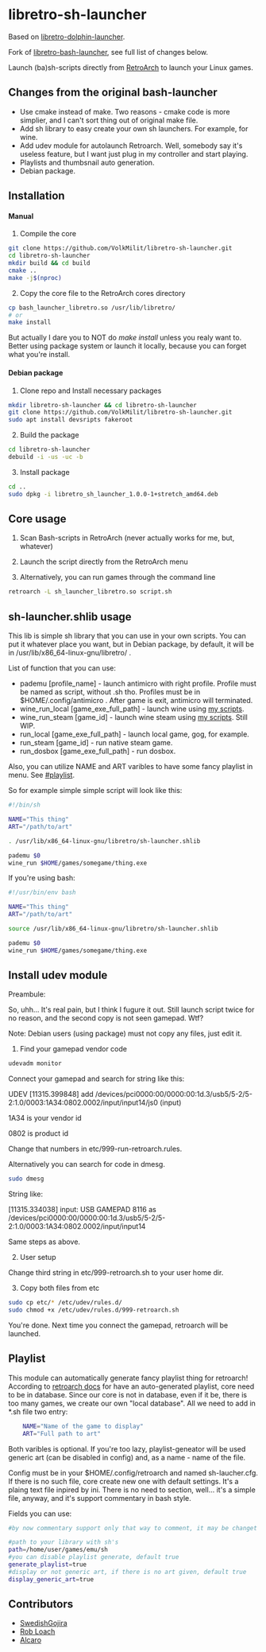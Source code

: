 # libretro-sh-launcher
Based on [libretro-dolphin-launcher](https://github.com/RobLoach/libretro-dolphin-launcher).

Fork of [libretro-bash-launcher](https://github.com/SwedishGojira/libretro-bash-launcher), see full list of changes below.

Launch (ba)sh-scripts directly from [RetroArch](http://www.libretro.com/) to launch your Linux games.

## Changes from the original bash-launcher

- Use cmake instead of make. Two reasons - cmake code is more simplier, and I can't sort thing out of original make file.
- Add sh library to easy create your own sh launchers. For example, for wine.
- Add udev module for autolaunch Retroarch. Well, somebody say it's useless feature, but I want just plug in my controller and start playing.
- Playlists and thumbsnail auto generation.
- Debian package.

## Installation

#### Manual

1. Compile the core
  ``` bash
  git clone https://github.com/VolkMilit/libretro-sh-launcher.git
  cd libretro-sh-launcher
  mkdir build && cd build
  cmake ..
  make -j$(nproc)
  ```

2. Copy the core file to the RetroArch cores directory
  ``` bash
  cp bash_launcher_libretro.so /usr/lib/libretro/
  # or
  make install
  ```
  
  But actually I dare you to NOT do *make install* unless you realy want to. 
  Better using package system or launch it locally, because you can forget what you're install.
  
#### Debian package

1. Clone repo and Install necessary packages
  ``` bash
  mkdir libretro-sh-launcher && cd libretro-sh-launcher
  git clone https://github.com/VolkMilit/libretro-sh-launcher.git
  sudo apt install devsripts fakeroot
  ```

2. Build the package
  ``` bash
  cd libretro-sh-launcher
  debuild -i -us -uc -b
  ```

3. Install package
  ``` bash
  cd ..
  sudo dpkg -i libretro_sh_launcher_1.0.0-1+stretch_amd64.deb
  ```

## Core usage

1. Scan Bash-scripts in RetroArch (never actually works for me, but, whatever)

2. Launch the script directly from the RetroArch menu

3. Alternatively, you can run games through the command line
  ``` bash
  retroarch -L sh_launcher_libretro.so script.sh
  ```

## sh-launcher.shlib usage

This lib is simple sh library that you can use in your own scripts. You can put it whatever place you want, but in Debian package, by default, it will be in /usr/lib/x86_64-linux-gnu/libretro/ .

List of function that you can use:

- pademu [profile_name] - launch antimicro with right profile. Profile must be named as script, without .sh tho. Profiles must be in $HOME/.config/antimicro . After game is exit, antimicro will terminated.
- wine_run_local [game_exe_full_path] - launch wine using [my scripts](https://github.com/VolkMilit/wine-helper-script).
- wine_run_steam [game_id] - launch wine steam using [my scripts](https://github.com/VolkMilit/wine-helper-script). Still WIP.
- run_local [game_exe_full_path] - launch local game, gog, for example.
- run_steam [game_id] - run native steam game.
- run_dosbox [game_exe_full_path] - run dosbox.

Also, you can utilize NAME and ART varibles to have some fancy playlist in menu. See [#playlist](#playlist).

So for example simple simple script will look like this:

  ``` bash
  #!/bin/sh
  
  NAME="This thing"
  ART="/path/to/art"
  
  . /usr/lib/x86_64-linux-gnu/libretro/sh-launcher.shlib
  
  pademu $0
  wine_run $HOME/games/somegame/thing.exe
  ```
  
If you're using bash:

  ``` bash
  #!/usr/bin/env bash
  
  NAME="This thing"
  ART="/path/to/art"
  
  source /usr/lib/x86_64-linux-gnu/libretro/sh-launcher.shlib
  
  pademu $0
  wine_run $HOME/games/somegame/thing.exe
  ```
  
## Install udev module

Preambule:

So, uhh... It's real pain, but I think I fugure it out. Still launch script twice for no reason, and the second copy is not seen gamepad. Wtf?

Note: Debian users (using package) must not copy any files, just edit it.

1. Find your gamepad vendor code
  ``` bash
  udevadm monitor
  ```
  
  Connect your gamepad and search for string like this:
  
  UDEV  [11315.399848] add      /devices/pci0000:00/0000:00:1d.3/usb5/5-2/5-2:1.0/0003:1A34:0802.0002/input/input14/js0 (input)
  
  1A34 is your vendor id
  
  0802 is product id
  
  Change that numbers in etc/999-run-retroarch.rules.
  
  
  Alternatively you can search for code in dmesg.
  
  ``` bash
  sudo dmesg
  ```
  
  String like:
  
  [11315.334038] input: USB GAMEPAD 8116 as /devices/pci0000:00/0000:00:1d.3/usb5/5-2/5-2:1.0/0003:1A34:0802.0002/input/input14
  
  Same steps as above.
 
2. User setup

  Change third string in etc/999-retroarch.sh to your user home dir.
  
3. Copy both files from etc
  ``` bash
  sudo cp etc/* /etc/udev/rules.d/
  sudo chmod +x /etc/udev/rules.d/999-retroarch.sh
  ```
  
  You're done. Next time you connect the gamepad, retroarch will be launched.
  
## Playlist

This module can automatically generate fancy playlist thing for retroarch! According to [retroarch docs](https://docs.libretro.com/guides/roms-playlists-thumbnails/#retroarch-playlist-scanner) for have an auto-generated playlist, core need to be in database. Since our core is not in database, even if it be, there is too many games, we create our own "local database". All we need to add in *.sh file two entry:

``` bash
	NAME="Name of the game to display"
	ART="Full path to art"
```

Both varibles is optional. If you're too lazy, playlist-geneator will be used generic art (can be disabled in config) and, as a name - name of the file.

Config must be in your $HOME/.config/retroarch and named sh-laucher.cfg. If there is no such file, core create new one with default settings. It's a plaing text file inpired by ini. There is no need to section, well... it's a simple file, anyway, and it's support commentary in bash style.

Fields you can use:

``` bash
#by now commentary support only that way to comment, it may be changet in future

#path to your library with sh's
path=/home/user/games/emu/sh
#you can disable playlist generate, default true
generate_playlist=true 
#display or not generic art, if there is no art given, default true
display_generic_art=true
```

## Contributors

- [SwedishGojira](http://github.com/swedishgojira)
- [Rob Loach](http://github.com/robloach)
- [Alcaro](https://github.com/Alcaro)
